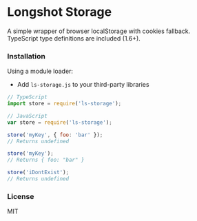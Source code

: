 # Longshot Storage
A simple wrapper of browser localStorage with cookies fallback.  
TypeScript type definitions are included (1.6+).

### Installation

Using a module loader:
- Add `ls-storage.js` to your third-party libraries
 
```javascript
// TypeScript
import store = require('ls-storage');

// JavaScript
var store = require('ls-storage');

store('myKey', { foo: 'bar' });
// Returns undefined

store('myKey');
// Returns { foo: "bar" }

store('iDontExist');
// Returns undefined
``` 

### License
MIT